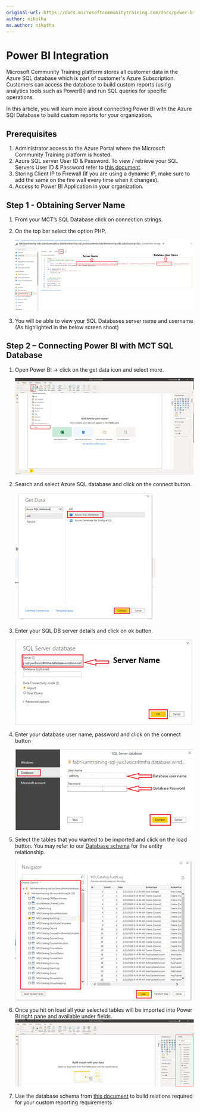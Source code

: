 ```yaml
---
original-url: https://docs.microsoftcommunitytraining.com/docs/power-bi-integration
author: nikotha
ms.author: nikotha
---
```


# Power BI Integration

Microsoft Community Training platform stores all customer data in the Azure SQL database which is part of customer's Azure Subscription. Customers can access the database to build custom reports (using analytics tools such as PowerBI) and run SQL queries for specific operations.

In this article, you will learn more about connecting Power BI with the Azure SQl Database to build custom reports for your organization.

## Prerequisites  

1. Administrator access to the Azure Portal where the Microsoft Community Training platform is hosted.
2. Azure SQL server User ID & Password. To view / retrieve your SQL Servers User ID & Password refer to [this document](./3_database-schema).  
3. Storing Client IP to Firewall (If you are using a dynamic IP, make sure to add the same on the fire wall every time when it changes).
4. Access to Power BI Application in your organization.

## Step 1 - Obtaining Server Name

1. From your MCT’s SQL Database click on connection strings.

2. On the top bar select the option PHP.

    ![image.png](../../media/image%28361%29.png)

3. You will be able to view your SQL Databases server name and username (As highlighted in the below screen shoot)

## Step 2 – Connecting Power BI with MCT SQL Database

1. Open Power BI → click on the get data icon and select more.

    ![image.png](../../media/image%28362%29.png)

2. Search and select Azure SQL database and click on the connect button.

    ![image.png](../../media/image%28363%29.png)

3. Enter your SQL DB server details and click on ok button.

    ![image.png](../../media/image%28364%29.png)

4. Enter your database user name, password and click on the connect button 

    ![image.png](../../media/image%28365%29.png)

5. Select the tables that you wanted to be imported and click on the load button. You may refer to our [Database schema](./3_database-schema) for the entity relationship.

    ![image.png](../../media/image%28366%29.png)

6. Once you hit on load all your selected tables will be imported into Power Bi right pane and available under fields.
    ![image.png](../../media/image%28367%29.png)

7. Use the database schema from [this document](./3_database-schema) to build relations required for your custom reporting requirements
